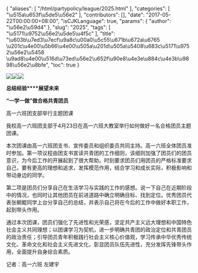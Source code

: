 {
    "aliases": [
        "/html/partypolicy/league/2025.html"
    ],
    "categories": [
        "\u515a\u653f\u5de5\u56e2"
    ],
    "contributors": [],
    "date": "2017-05-22T00:00:00+08:00",
    "isCJKLanguage": true,
    "params": {
        "author": "\u56e2\u59d4"
    },
    "slug": "2025",
    "tags": [
        "\u5171\u9752\u56e2\u5de5\u4f5c"
    ],
    "title": "\u603b\u7ed3\u7ecf\u9a8c\u00a0\u5c55\u671b\u672a\u6765 \u201c\u4e00\u5b66\u4e00\u505a\u201d\u505a\u5408\u683c\u5171\u9752\u56e2\u5458 \u9ad8\u4e00\u516d\u73ed\u56e2\u652f\u90e8\u4e3e\u884c\u4e3b\u9898\u56e2\u8bfe",
    "toc": true
}

![](https://cdn.tfls.online/mirror/full/9210c644eced11ba321a6003026d870b490f6e93.jpg)![](https://cdn.tfls.online/mirror/full/56db0d2dc72c7e5936cc90583d8880f3599d4e27.jpg)![](https://cdn.tfls.online/mirror/full/c0561370d37aa9e458b0cde407aac29d2b5b1bc1.jpg)







**总结经验****展望未来**




**“一学一做”做合格共青团员**




高一六班团支部举行主题团课




我校高一六班团支部于4月23日在高一六班大教室举行如何做好一名合格团员主题团课。




本次团课由高一六班团支书、宣传委员和组织委员共同主持。高一六班全体团员准时参加。第一项议程由团支书宣读共青团的工作细则，该细则加强了团员们的团员意识，为今后工作的开展起到了很大帮助。时刻要求团员们用团员的严格标准要求自己，要有更高的理想和追求，发挥模范作用，结合学习和成长实际，积极影响和带动身边的同学。




第二项是团员们分享自己在生活学习与实践的工作的感想。说一下自己在近期阶段中的情况，也同时让其他团员在前进道路中确立明确目标、找到定位。优秀团员代表张朝鲲同学上台分享自己的总结，并表示自己将在今后的工作中做好本职工作，起到带头作用。




通过本次团课，团员们强化了先进性和光荣感，坚定共产主义远大理想和中国特色社会主义共同理想；以团课学习为契机，进一步明确共青团的政治定位和共青团员的政治责任；引导团员青年积极践行社会主义核心价值观，学习传承中华优秀传统文化、革命文化和社会主义先进文化，彰显团员队伍先进性，充分发挥先锋带头作用，全面提升自身综合素质。



  


记者：高一六班 左建宇 








